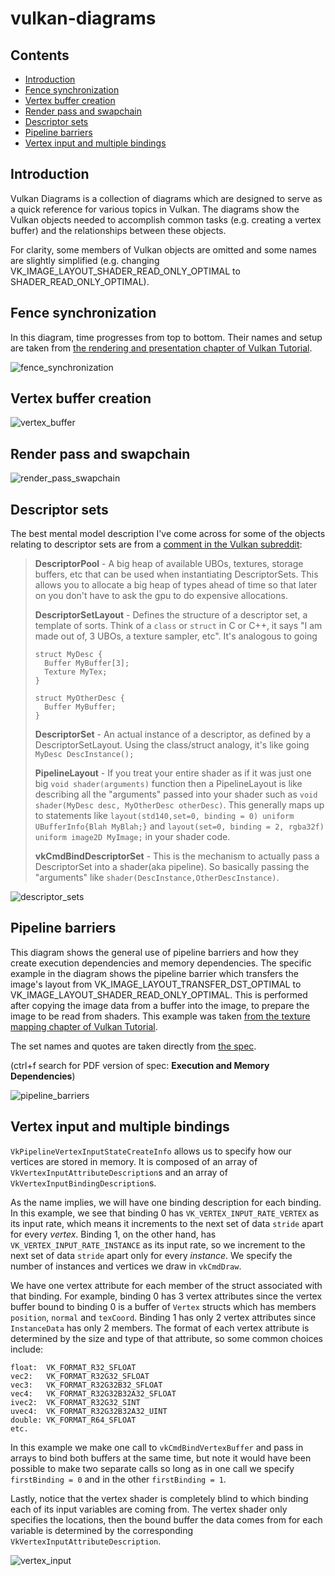 # vulkan-diagrams

## Contents

- [Introduction](#introduction)
- [Fence synchronization](#fence-synchronization)
- [Vertex buffer creation](#vertex-buffer-creation)
- [Render pass and swapchain](#render-pass-and-swapchain)
- [Descriptor sets](#descriptor-sets)
- [Pipeline barriers](#pipeline-barriers)
- [Vertex input and multiple bindings](#vertex-input-and-multiple-bindings)

## Introduction

Vulkan Diagrams is a collection of diagrams which are designed to serve as a quick reference for various topics in Vulkan. The diagrams show the Vulkan objects needed to accomplish common tasks (e.g. creating a vertex buffer) and the relationships between these objects.

For clarity, some members of Vulkan objects are omitted and some names are slightly simplified (e.g. changing VK_IMAGE_LAYOUT_SHADER_READ_ONLY_OPTIMAL to SHADER_READ_ONLY_OPTIMAL).

## Fence synchronization

In this diagram, time progresses from top to bottom. Their names and setup are taken from [the rendering and presentation chapter of Vulkan Tutorial](https://vulkan-tutorial.com/Drawing_a_triangle/Drawing/Rendering_and_presentation).

![fence_synchronization](fence_synchronization.png?raw=true "fence_synchronization")

## Vertex buffer creation

![vertex_buffer](vertex_buffer.png?raw=true "vertex_buffer")

## Render pass and swapchain

![render_pass_swapchain](render_pass_swapchain.png?raw=true "render_pass_swapchain")

## Descriptor sets

The best mental model description I've come across for some of the objects relating to descriptor sets are from a [comment in the Vulkan subreddit](https://www.reddit.com/r/vulkan/comments/b4uj52/visual_explanation_of_descriptor_sets_i_made_a/eja4bbj/):

<blockquote>
<b>DescriptorPool</b> - A big heap of available UBOs, textures, storage buffers, etc that can be used when instantiating DescriptorSets. This allows you to allocate a big heap of types ahead of time so that later on you don't have to ask the gpu to do expensive allocations.

<b>DescriptorSetLayout</b> - Defines the structure of a descriptor set, a template of sorts. Think of a `class` or `struct` in C or C++, it says "I am made out of, 3 UBOs, a texture sampler, etc". It's analogous to going
```
struct MyDesc {
  Buffer MyBuffer[3];
  Texture MyTex;
}

struct MyOtherDesc {
  Buffer MyBuffer;
}
```

<b>DescriptorSet</b> - An actual instance of a descriptor, as defined by a DescriptorSetLayout. Using the class/struct analogy, it's like going `MyDesc DescInstance();`

<b>PipelineLayout</b> - If you treat your entire shader as if it was just one big `void shader(arguments)` function then a PipelineLayout is like describing all the "arguments" passed into your shader such as `void shader(MyDesc desc, MyOtherDesc otherDesc)`. This generally maps up to statements like `layout(std140,set=0, binding = 0) uniform UBufferInfo{Blah MyBlah;}` and `layout(set=0, binding = 2, rgba32f) uniform image2D MyImage;` in your shader code.

<b>vkCmdBindDescriptorSet</b> - This is the mechanism to actually pass a DescriptorSet into a shader(aka pipeline). So basically passing the "arguments" like `shader(DescInstance,OtherDescInstance)`.
</blockquote>

![descriptor_sets](descriptor_sets.png?raw=true "descriptor_sets")

## Pipeline barriers

This diagram shows the general use of pipeline barriers and how they create execution dependencies and memory dependencies. The specific example in the diagram shows the pipeline barrier which transfers the image's layout from VK_IMAGE_LAYOUT_TRANSFER_DST_OPTIMAL to VK_IMAGE_LAYOUT_SHADER_READ_ONLY_OPTIMAL. This is performed after copying the image data from a buffer into the image, to prepare the image to be read from shaders. This example was taken [from the texture mapping chapter of Vulkan Tutorial](https://vulkan-tutorial.com/Texture_mapping/Images).

The set names and quotes are taken directly from [the spec](https://www.khronos.org/registry/vulkan/specs/1.1-extensions/html/vkspec.html#synchronization-dependencies).

(ctrl+f search for PDF version of spec: <b>Execution and Memory Dependencies</b>)

![pipeline_barriers](barrier.png?raw=true "pipeline_barriers")

## Vertex input and multiple bindings

`VkPipelineVertexInputStateCreateInfo` allows us to specify how our vertices are stored in memory. It is composed of an array of `VkVertexInputAttributeDescription`s and an array of `VkVertexInputBindingDescription`s.

As the name implies, we will have one binding description for each binding. In this example, we see that binding 0 has `VK_VERTEX_INPUT_RATE_VERTEX` as its input rate, which means it increments to the next set of data `stride` apart for every _vertex_. Binding 1, on the other hand, has `VK_VERTEX_INPUT_RATE_INSTANCE` as its input rate, so we increment to the next set of data `stride` apart only for every _instance_. We specify the number of instances and vertices we draw in `vkCmdDraw`.

We have one vertex attribute for each member of the struct associated with that binding. For example, binding 0 has 3 vertex attributes since the vertex buffer bound to binding 0 is a buffer of `Vertex` structs which has members `position`, `normal` and `texCoord`. Binding 1 has only 2 vertex attributes since `InstanceData` has only 2 members. The format of each vertex attribute is determined by the size and type of that attribute, so some common choices include:

```
float:	VK_FORMAT_R32_SFLOAT
vec2:	VK_FORMAT_R32G32_SFLOAT
vec3:	VK_FORMAT_R32G32B32_SFLOAT
vec4:	VK_FORMAT_R32G32B32A32_SFLOAT
ivec2:	VK_FORMAT_R32G32_SINT
uvec4:	VK_FORMAT_R32G32B32A32_UINT
double:	VK_FORMAT_R64_SFLOAT
etc.
```

In this example we make one call to `vkCmdBindVertexBuffer` and pass in arrays to bind both buffers at the same time, but note it would have been possible to make two separate calls so long as in one call we specify `firstBinding = 0` and in the other `firstBinding = 1`.

Lastly, notice that the vertex shader is completely blind to which binding each of its input variables are coming from. The vertex shader only specifies the locations, then the bound buffer the data comes from for each variable is determined by the corresponding `VkVertexInputAttributeDescription`.

![vertex_input](vertex_input.png?raw=true "vertex_input")
